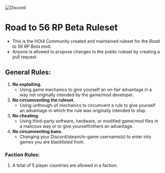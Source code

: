 ![Discord](https://img.shields.io/discord/183787140671471616?color=%23697EC4&label=Discord&logo=Discord&logoColor=%23697EC4)

# Road to 56 RP Beta Ruleset
- This is the HOI4 Community created and maintained ruleset for the *Road to 56 RP Beta* mod.
- Anyone is allowed to propose changes to the public ruleset by creating a pull request.


## General Rules:
1. **No exploiting.**
   - Using game mechanics to give yourself an un-fair advantage in a way not originally intended by the game/mod developer.
2. **No circumventing the ruleset.**
   - Using unthough-of mechanics to circumvent a rule to give yourself an advantage in which the rule was originally intended to stop. 
3. **No cheating.**
   - Using third-party software, hardware, or modified game/mod files in a malicous way or to give yourself/others an advantage.
4. **No circumventing bans.**
   - Changing your Discord/steam/in-game username(s) to enter into games you are blacklisted from.

### Faction Rules:
1. A total of 5 player countries are allowed in a faction.
